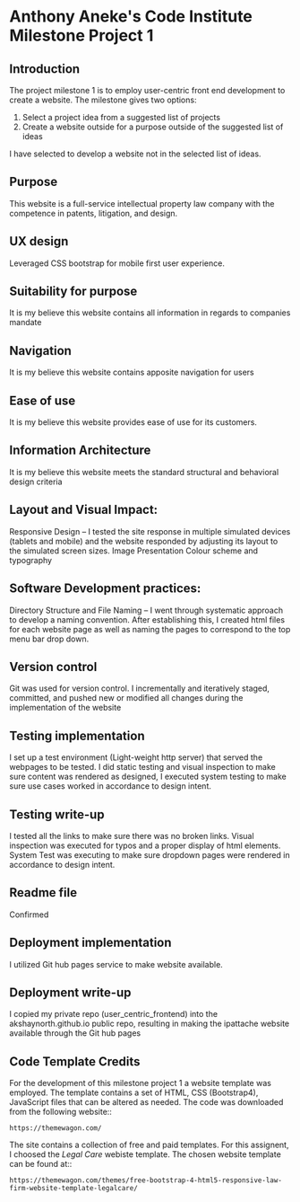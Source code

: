 # Anthony Aneke's Code Institute Milestone Project 1

## Introduction
The project milestone 1 is to employ user-centric front end development to create
a website. The milestone gives two options:

1. Select a project idea from a suggested list of projects
2. Create a website outside for a purpose outside of the suggested list of ideas

I have selected to develop a website not in the selected list of ideas.

## Purpose
This website is a full-service intellectual property law company with the competence in patents, litigation, and design.

## UX design
Leveraged CSS bootstrap for mobile first user experience.

## Suitability for purpose
It is my believe this website contains all information in regards to companies mandate 

##	Navigation
It is my believe this website contains apposite navigation for users

## Ease of use
It is my believe this website provides ease of use for its customers.

## Information Architecture
It is my believe this website meets the standard structural and behavioral design criteria 

## Layout and Visual Impact:
Responsive Design – I tested the site response in multiple simulated devices (tablets and mobile) and the website responded by adjusting its layout to the simulated screen sizes.
Image Presentation
Colour scheme and typography
## Software Development practices:
Directory Structure and File Naming – I went through systematic approach to develop a naming convention. After establishing this, I created html files for each website page as well as naming the  pages to correspond to the top menu bar drop down. 

## Version control
Git was used for version control. I incrementally and iteratively staged, committed, and pushed new or modified all changes during the implementation of the website

## Testing implementation
I set up a test environment (Light-weight http server) that served the webpages to be tested. I did static testing and visual inspection to make sure content was rendered as designed, I executed system testing to make sure use cases worked in accordance to design intent.  

## Testing write-up
I tested all the links to make sure there was no broken links.
Visual inspection was executed for typos and a proper display of html elements. 
System Test was executing to make sure dropdown pages were rendered in accordance to design intent. 

## Readme file
Confirmed

## Deployment implementation
I utilized Git hub pages service to make website available. 

## Deployment write-up
I copied my private repo (user_centric_frontend) into the akshaynorth.github.io public repo, resulting in making the ipattache website available through the Git hub pages

## Code Template Credits
For the development of this milestone project 1 a website template was employed. 
The template contains a set of HTML, CSS (Bootstrap4), JavaScript files that can be
altered as needed. The code was downloaded from the following website::

    https://themewagon.com/

The site contains a collection of  free and paid templates. For this assignent, I
choosed the *Legal Care* webiste template. The chosen website template can be found
at::

    https://themewagon.com/themes/free-bootstrap-4-html5-responsive-law-firm-website-template-legalcare/
